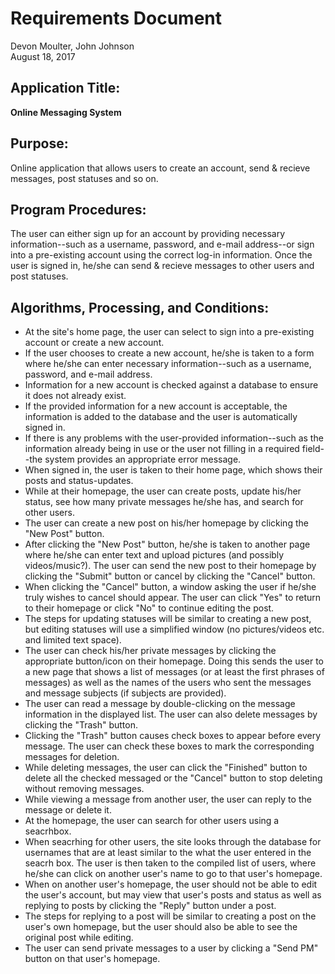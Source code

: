 # Requirements Document
Devon Moulter, John Johnson  
August 18, 2017

## Application Title:
__Online Messaging System__

## Purpose:
Online application that allows users to create an account, send & recieve messages, 
post statuses and so on.

## Program Procedures:
The user can either sign up for an account by providing necessary information--such as a username,
password, and e-mail address--or sign into a pre-existing account using the correct log-in information.
Once the user is signed in, he/she can send & recieve messages to other users and post statuses.

## Algorithms, Processing, and Conditions:
- At the site's home page, the user can select to sign into a pre-existing account or create a new account.
- If the user chooses to create a new account, he/she is taken to a form where he/she can enter necessary
information--such as a username, password, and e-mail address.
- Information for a new account is checked against a database to ensure it does not already exist.
- If the provided information for a new account is acceptable, the information is added to the database
and the user is automatically signed in.
- If there is any problems with the user-provided information--such as the information already being in use
or the user not filling in a required field--the system provides an appropriate error message.
- When signed in, the user is taken to their home page, which shows their posts and status-updates.
- While at their homepage, the user can create posts, update his/her status, see how many private messages
he/she has, and search for other users.
- The user can create a new post on his/her homepage by clicking the "New Post" button.
- After clicking the "New Post" button, he/she is taken to another page where he/she can enter text
and upload pictures (and possibly videos/music?). The user can send the new post to their homepage
by clicking the "Submit" button or cancel by clicking the "Cancel" button.
- When clicking the "Cancel" button, a window asking the user if he/she truly wishes to cancel should appear.
The user can click "Yes" to return to their homepage or click "No" to continue editing the post.
- The steps for updating statuses will be similar to creating a new post, but editing statuses will use
a simplified window (no pictures/videos etc. and limited text space).
- The user can check his/her private messages by clicking the appropriate button/icon on their homepage.
Doing this sends the user to a new page that shows a list of messages (or at least the first phrases of
messages) as well as the names of the users who sent the messages and message subjects (if subjects are
provided).
- The user can read a message by double-clicking on the message information in the displayed list. The user
can also delete messages by clicking the "Trash" button.
- Clicking the "Trash" button causes check boxes to appear before every message. The user can check these
boxes to mark the corresponding messages for deletion.
- While deleting messages, the user can click the "Finished" button to delete all the checked messaged or
the "Cancel" button to stop deleting without removing messages.
- While viewing a message from another user, the user can reply to the message or delete it.
- At the homepage, the user can search for other users using a seacrhbox.
- When seacrhing for other users, the site looks through the database for usernames that are at least
similar to the what the user entered in the seacrh box. The user is then taken to the compiled list of
users, where he/she can click on another user's name to go to that user's homepage.
- When on another user's homepage, the user should not be able to edit the user's account, but may view that
user's posts and status as well as replying to posts by clicking the "Reply" button under a post.
- The steps for replying to a post will be similar to creating a post on the user's own homepage, but the
user should also be able to see the original post while editing.
- The user can send private messages to a user by clicking a "Send PM" button on that user's homepage.
